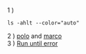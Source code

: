 1 ) 
```
ls -ahlt --color="auto"
```
2 ) [polo](https://github.com/M-Bahy/missing-semester-task2/blob/main/polo.sh) and [marco](https://github.com/M-Bahy/missing-semester-task2/blob/main/marco.sh)
<br>
3 ) [Run until error](https://github.com/M-Bahy/missing-semester-task2/blob/main/3.sh)
